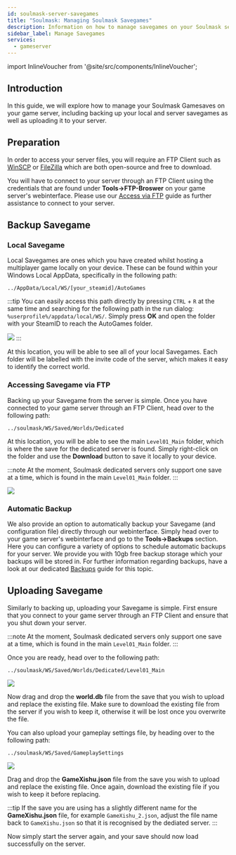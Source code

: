 ```yaml
---
id: soulmask-server-savegames
title: "Soulmask: Managing Soulmask Savegames"
description: Information on how to manage savegames on your Soulmask server from ZAP-Hosting - ZAP-Hosting.com Documentation
sidebar_label: Manage Savegames
services:
  - gameserver
---
```


import InlineVoucher from '@site/src/components/InlineVoucher';

## Introduction

In this guide, we will explore how to manage your Soulmask Gamesaves on your game server, including backing up your local and server savegames as well as uploading it to your server.

<InlineVoucher />

## Preparation

In order to access your server files, you will require an FTP Client such as [WinSCP](https://winscp.net/eng/index.php) or [FileZilla](https://filezilla-project.org/) which are both open-source and free to download.

You will have to connect to your server through an FTP Client using the credentials that are found under **Tools->FTP-Broswer** on your game server's webinterface. Please use our [Access via FTP](gameserver-ftpaccess.md) guide as further assistance to connect to your server.


## Backup Savegame

### Local Savegame

Local Savegames are ones which you have created whilst hosting a multiplayer game locally on your device. These can be found within your Windows Local AppData, specifically in the following path:
```
../AppData/Local/WS/[your_steamid]/AutoGames
```

:::tip
You can easily access this path directly by pressing `CTRL` + `R` at the same time and searching for the following path in the run dialog: `%userprofile%/appdata/local/WS/`. Simply press **OK** and open the folder with your SteamID to reach the AutoGames folder.

![](https://screensaver01.zap-hosting.com/index.php/s/FT4J9Jdi8d8LDxq/preview)
:::

At this location, you will be able to see all of your local Savegames. Each folder will be labelled with the invite code of the server, which makes it easy to identify the correct world.

### Accessing Savegame via FTP

Backing up your Savegame from the server is simple. Once you have connected to your game server through an FTP Client, head over to the following path:
```
../soulmask/WS/Saved/Worlds/Dedicated
```

At this location, you will be able to see the main `Level01_Main` folder, which is where the save for the dedicated server is found. Simply right-click on the folder and use the **Download** button to save it locally to your device.

:::note
At the moment, Soulmask dedicated servers only support one save at a time, which is found in the main `Level01_Main` folder.
:::

![](https://screensaver01.zap-hosting.com/index.php/s/Ywna6zc3BkCK6ES/preview)

### Automatic Backup

We also provide an option to automatically backup your Savegame (and configuration file) directly through our webinterface. Simply head over to your game server's webinterface and go to the **Tools->Backups** section. Here you can configure a variety of options to schedule automatic backups for your server. We provide you with 10gb free backup storage which your backups will be stored in. For further information regarding backups, have a look at our dedicated [Backups](gameserver-backups.md) guide for this topic.

## Uploading Savegame

Similarly to backing up, uploading your Savegame is simple. First ensure that you connect to your game server through an FTP Client and ensure that you shut down your server.

:::note
At the moment, Soulmask dedicated servers only support one save at a time, which is found in the main `Level01_Main` folder.
:::

Once you are ready, head over to the following path:
```
../soulmask/WS/Saved/Worlds/Dedicated/Level01_Main
```

![](https://screensaver01.zap-hosting.com/index.php/s/iWKPKw5Grg4JgPi/preview)

Now drag and drop the **world.db** file from the save that you wish to upload and replace the existing file. Make sure to download the existing file from the server if you wish to keep it, otherwise it will be lost once you overwrite the file.

You can also upload your gameplay settings file, by heading over to the following path:
```
../soulmask/WS/Saved/GameplaySettings
```

![](https://screensaver01.zap-hosting.com/index.php/s/yqXF9EaDCin5rzT/preview)

Drag and drop the **GameXishu.json** file from the save you wish to upload and replace the existing file. Once again, download the existing file if you wish to keep it before replacing.

:::tip
If the save you are using has a slightly different name for the **GameXishu.json** file, for example `GameXishu_2.json`, adjust the file name back to `GameXishu.json` so that it is recognised by the dediated server.
:::

Now simply start the server again, and your save should now load successfully on the server.